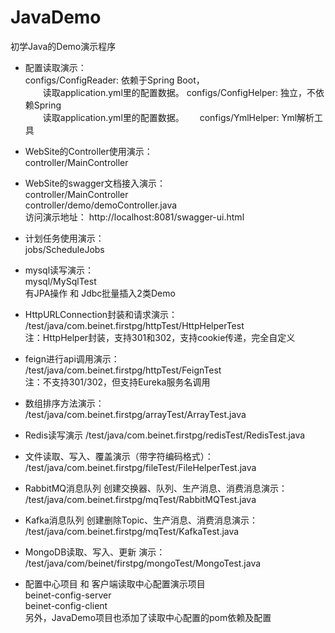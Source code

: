 # JavaDemo
初学Java的Demo演示程序

- 配置读取演示：  
configs/ConfigReader: 依赖于Spring Boot，  
　　读取application.yml里的配置数据。
configs/ConfigHelper: 独立，不依赖Spring  
　　读取application.yml里的配置数据。　　
configs/YmlHelper: Yml解析工具    

- WebSite的Controller使用演示：  
controller/MainController

- WebSite的swagger文档接入演示：  
controller/MainController  
controller/demo/demoController.java  
访问演示地址： http://localhost:8081/swagger-ui.html  

- 计划任务使用演示：  
jobs/ScheduleJobs

- mysql读写演示：  
mysql/MySqlTest  
有JPA操作 和 Jdbc批量插入2类Demo

- HttpURLConnection封装和请求演示：  
/test/java/com.beinet.firstpg/httpTest/HttpHelperTest  
注：HttpHelper封装，支持301和302，支持cookie传递，完全自定义  

- feign进行api调用演示：  
/test/java/com.beinet.firstpg/httpTest/FeignTest  
注：不支持301/302，但支持Eureka服务名调用

- 数组排序方法演示：  
/test/java/com.beinet.firstpg/arrayTest/ArrayTest.java

- Redis读写演示
/test/java/com.beinet.firstpg/redisTest/RedisTest.java

- 文件读取、写入、覆盖演示（带字符编码格式）：
/test/java/com.beinet.firstpg/fileTest/FileHelperTest.java  

- RabbitMQ消息队列 创建交换器、队列、生产消息、消费消息演示：
/test/java/com.beinet.firstpg/mqTest/RabbitMQTest.java

- Kafka消息队列 创建删除Topic、生产消息、消费消息演示：
/test/java/com.beinet.firstpg/mqTest/KafkaTest.java

- MongoDB读取、写入、更新 演示：
/test/java/com/beinet/firstpg/mongoTest/MongoTest.java

- 配置中心项目 和 客户端读取中心配置演示项目  
beinet-config-server  
beinet-config-client  
另外，JavaDemo项目也添加了读取中心配置的pom依赖及配置  
